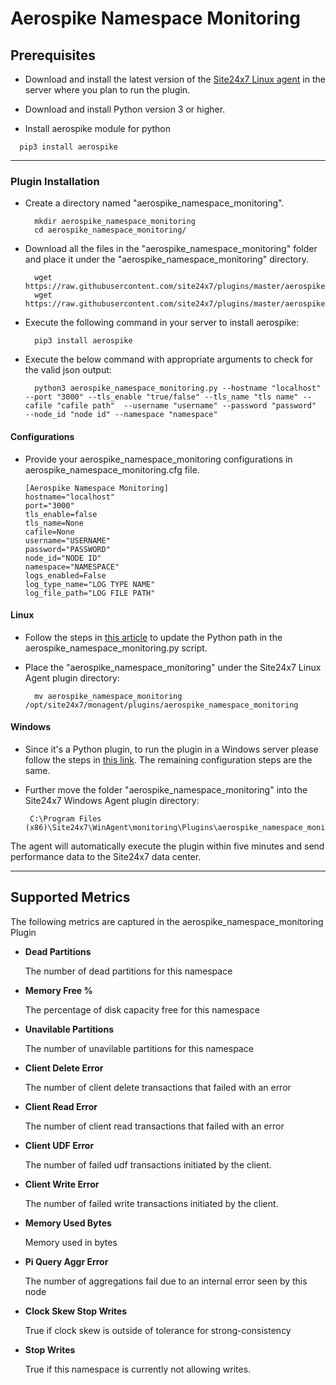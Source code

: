 # Aerospike Namespace Monitoring

                                                                                            
## Prerequisites

- Download and install the latest version of the [Site24x7 Linux agent](https://www.site24x7.com/app/client#/admin/inventory/add-monitor) in the server where you plan to run the plugin.

- Download and install Python version 3 or higher.

- Install aerospike module for python
```
  pip3 install aerospike
```
---



### Plugin Installation  

- Create a directory named "aerospike_namespace_monitoring".

		mkdir aerospike_namespace_monitoring
  		cd aerospike_namespace_monitoring/
      
- Download all the files in the "aerospike_namespace_monitoring" folder and place it under the "aerospike_namespace_monitoring" directory.

		wget https://raw.githubusercontent.com/site24x7/plugins/master/aerospike_monitoring/aerospike_namespace_monitoring/aerospike_namespace_monitoring.py
		wget https://raw.githubusercontent.com/site24x7/plugins/master/aerospike_monitoring/aerospike_namespace_monitoring/aerospike_namespace_monitoring.cfg

- Execute the following command in your server to install aerospike: 

		pip3 install aerospike

- Execute the below command with appropriate arguments to check for the valid json output:

		python3 aerospike_namespace_monitoring.py --hostname "localhost" --port "3000" --tls_enable "true/false" --tls_name "tls name" --cafile "cafile path"  --username "username" --password "password"  --node_id "node id" --namespace "namespace"

#### Configurations

- Provide your aerospike_namespace_monitoring configurations in aerospike_namespace_monitoring.cfg file.
    ```
    [Aerospike Namespace Monitoring]
    hostname="localhost"
    port="3000"
    tls_enable=false
    tls_name=None
    cafile=None
    username="USERNAME"
    password="PASSWORD"
    node_id="NODE ID"
    namespace="NAMESPACE"
    logs_enabled=False
    log_type_name="LOG TYPE NAME"
    log_file_path="LOG FILE PATH"
    ```	

#### Linux

- Follow the steps in [this article](https://support.site24x7.com/portal/en/kb/articles/updating-python-path-in-a-plugin-script-for-linux-servers) to update the Python path in the aerospike_namespace_monitoring.py script.

- Place the "aerospike_namespace_monitoring" under the Site24x7 Linux Agent plugin directory:

        mv aerospike_namespace_monitoring /opt/site24x7/monagent/plugins/aerospike_namespace_monitoring

#### Windows
- Since it's a Python plugin, to run the plugin in a Windows server please follow the steps in [this link](https://support.site24x7.com/portal/en/kb/articles/run-python-plugin-scripts-in-windows-servers). The remaining configuration steps are the same.


-  Further move the folder "aerospike_namespace_monitoring" into the  Site24x7 Windows Agent plugin directory:

        C:\Program Files (x86)\Site24x7\WinAgent\monitoring\Plugins\aerospike_namespace_monitoring



The agent will automatically execute the plugin within five minutes and send performance data to the Site24x7 data center.

---

## Supported Metrics
The following metrics are captured in the aerospike_namespace_monitoring Plugin

- **Dead Partitions**

    The number of dead partitions for this namespace 

- **Memory Free %**

     The percentage of disk capacity free for this namespace

- **Unavilable Partitions**

    The number of unavilable partitions for this namespace

- **Client Delete Error**

    The number of client delete transactions that failed with an error


- **Client Read Error**

    The number of client read transactions that failed with an error


- **Client UDF Error**

    The number of failed udf transactions initiated by the client.

- **Client Write Error**

    The number of failed write transactions initiated by the client.

- **Memory Used Bytes**

    Memory used in bytes


- **Pi Query Aggr Error**

    The number of aggregations fail due to an internal error seen by this node


- **Clock Skew Stop Writes**

    True if clock skew is outside of tolerance for strong-consistency


- **Stop Writes**

    True if this namespace is currently not allowing writes.
